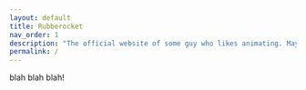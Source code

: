 ```yaml
---
layout: default
title: Rubberocket
nav_order: 1
description: "The official website of some guy who likes animating. May also include other things to look at."
permalink: /
---
```


blah blah blah!